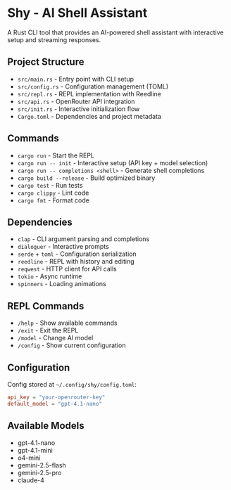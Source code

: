 # Shy - AI Shell Assistant

A Rust CLI tool that provides an AI-powered shell assistant with interactive setup and streaming responses.

## Project Structure
- `src/main.rs` - Entry point with CLI setup
- `src/config.rs` - Configuration management (TOML)
- `src/repl.rs` - REPL implementation with Reedline
- `src/api.rs` - OpenRouter API integration
- `src/init.rs` - Interactive initialization flow
- `Cargo.toml` - Dependencies and project metadata

## Commands
- `cargo run` - Start the REPL
- `cargo run -- init` - Interactive setup (API key + model selection)
- `cargo run -- completions <shell>` - Generate shell completions
- `cargo build --release` - Build optimized binary
- `cargo test` - Run tests
- `cargo clippy` - Lint code
- `cargo fmt` - Format code

## Dependencies
- `clap` - CLI argument parsing and completions
- `dialoguer` - Interactive prompts
- `serde` + `toml` - Configuration serialization
- `reedline` - REPL with history and editing
- `reqwest` - HTTP client for API calls
- `tokio` - Async runtime
- `spinners` - Loading animations

## REPL Commands
- `/help` - Show available commands
- `/exit` - Exit the REPL
- `/model` - Change AI model
- `/config` - Show current configuration

## Configuration
Config stored at `~/.config/shy/config.toml`:
```toml
api_key = "your-openrouter-key"
default_model = "gpt-4.1-nano"
```

## Available Models
- gpt-4.1-nano
- gpt-4.1-mini  
- o4-mini
- gemini-2.5-flash
- gemini-2.5-pro
- claude-4